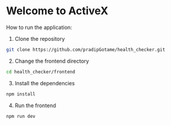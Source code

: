# Welcome to ActiveX

How to run the application:

1. Clone the repository

```bash
git clone https://github.com/pradipGotame/health_checker.git
```

2. Change the frontend directory

```bash
cd health_checker/frontend
```

3. Install the dependencies

```bash
npm install
```

4. Run the frontend

```bash
npm run dev
```
